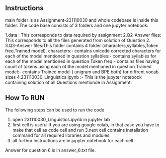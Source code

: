 ## Instructions
main folder is as Assignment-231110030 and whole codebase is inside this folder.
The code base consists of 3 folders and one jupyter notebook:

1.data : This corresponds to data required by assignment
2.Q2-Answer files: This corresponds to all the files generated from solution of Question 2.
3.Q3-Answer files:This folder contains 4 folder (characters,syllables,Token freq,Trained model).
                  characters:- contains  unicode corrected characters for each of the model mentioned in question
                  syllables:- contains syllables for each of the model mentioned in question
                  Token freq:- contains files having  count of tokens using each of the model mentioned in question
                  Trained model:- contains Trained model ( unigram and BPE both) for diffrent vocab sizes
4.231110030_Linguistics.ipynb :- This is the jupyter notebook containing solution of all Questions mentionde in Assignment.



## How To RUN

The following steps can be used to run the code

1. open 231110030_Linguistics.ipynb in jupyter lab
2. first cell is useful if you are using google colab, in that case you have to make that cell as code cell  and run
3.next cell contains installation command  for all required libraries and modules
4. all furthur instructions are in jupyter notebook for each cell


Answer for question 6 is in answer_6.txt file.




